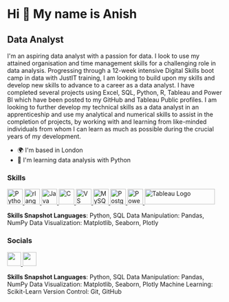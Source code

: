 Hi 👋 My name is Anish
======================

Data Analyst
------------

I'm an aspiring data analyst with a passion for data. I look to use my attained organisation and time management skills for a challenging role in data analysis. Progressing through a 12-week intensive Digital Skills boot camp in data with JustIT training, I am looking to build upon my skills and develop new skills to advance to a career as a data analyst. I have completed several projects using Excel, SQL, Python, R, Tableau and Power BI which have been posted to my GitHub and Tableau Public profiles. I am looking to further develop my technical skills as a data analyst in an apprenticeship and use my analytical and numerical skills to assist in the completion of projects, by working with and learning from like-minded individuals from whom I can learn as much as possible during the crucial years of my development.

* 🌍  I'm based in London
* 🧠  I'm learning data analysis with Python

### Skills 
<p align="left">
  <a href="https://www.python.org/" target="_blank" rel="noreferrer">
    <img src="https://raw.githubusercontent.com/danielcranney/readme-generator/main/public/icons/skills/python-colored.svg"
    width="36" height="36" alt="Python" />
  </a>
  <a href="https://www.r-project.org/" target="_blank" rel="noreferrer">
    <img src="https://raw.githubusercontent.com/danielcranney/readme-generator/main/public/icons/skills/rlang-colored.svg"
    width="36" height="36" alt="rlang" />
  </a>
  <a href="https://www.oracle.com/java/" target="_blank" rel="noreferrer">
    <img src="https://raw.githubusercontent.com/danielcranney/readme-generator/main/public/icons/skills/java-colored.svg"
    width="36" height="36" alt="Java" />
  </a>
  <a href="https://docs.microsoft.com/en-us/cpp/?view=msvc-170" target="_blank"
  rel="noreferrer">
    <img src="https://raw.githubusercontent.com/danielcranney/readme-generator/main/public/icons/skills/c-colored.svg"
    width="36" height="36" alt="C" />
  </a>
  <a href="https://code.visualstudio.com/" target="_blank" rel="noreferrer">
    <img src="https://raw.githubusercontent.com/danielcranney/readme-generator/main/public/icons/skills/visualstudiocode.svg"
    width="36" height="36" alt="VS Code" />
  </a>
  <a href="https://www.mysql.com/" target="_blank" rel="noreferrer">
    <img src="https://raw.githubusercontent.com/danielcranney/readme-generator/main/public/icons/skills/mysql-colored.svg"
    width="36" height="36" alt="MySQL" />
  </a>
  <a href="https://www.postgresql.org/" target="_blank" rel="noreferrer">
    <img src="https://raw.githubusercontent.com/danielcranney/readme-generator/main/public/icons/skills/postgresql-colored.svg"
    width="36" height="36" alt="PostgreSQL" />
  </a>
  <a href="https://app.powerbi.com/" target="_blank" rel="noreferrer">
    <img src="https://cdn.worldvectorlogo.com/logos/power-bi.svg" width="36"
    height="36" alt="PowerBI" />
  </a>
  <a href="https://tableau.com/" target="_blank" rel="noreferrer; return false;">
    <img src="https://raw.githubusercontent.com/gilbarbara/logos/main/logos/tableau.svg"
    width="163" height="36" alt="Tableau Logo" />
  </a>
</p>

**Skills Snapshot Languages**: Python, SQL Data Manipulation: Pandas, NumPy Data Visualization: Matplotlib, Seaborn, Plotly
                    
### Socials

<p align="left">
  <a href="https://www.github.com/anish-m02" target="_blank" rel="noreferrer">
    <picture>
      <source media="(prefers-color-scheme: dark)" srcset="https://raw.githubusercontent.com/danielcranney/readme-generator/main/public/icons/socials/github-dark.svg"
      />
      <source media="(prefers-color-scheme: light)" srcset="https://raw.githubusercontent.com/danielcranney/readme-generator/main/public/icons/socials/github.svg"
      />
      <img src="https://raw.githubusercontent.com/danielcranney/readme-generator/main/public/icons/socials/github.svg"
      width="32" height="32" />
    </picture>
  </a>
  <a href="https://www.linkedin.com/in/anish-mistry-b98079291" target="_blank"
  rel="noreferrer">
    <picture>
      <source media="(prefers-color-scheme: dark)" srcset="https://raw.githubusercontent.com/danielcranney/readme-generator/main/public/icons/socials/linkedin-dark.svg"
      />
      <source media="(prefers-color-scheme: light)" srcset="https://raw.githubusercontent.com/danielcranney/readme-generator/main/public/icons/socials/linkedin.svg"
      />
      <img src="https://raw.githubusercontent.com/danielcranney/readme-generator/main/public/icons/socials/linkedin.svg"
      width="32" height="32" />
    </picture>
  </a>
</p>
 
**Skills Snapshot Languages**: Python, SQL Data Manipulation: Pandas, NumPy Data Visualization: Matplotlib, Seaborn, Plotly Machine Learning: Scikit-Learn Version Control: Git, GitHub
